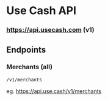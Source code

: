 # Use Cash API

### https://api.usecash.com (v1)

## Endpoints

### Merchants (all)

`/v1/merchants`

eg. https://api.use.cash/v1/merchants
